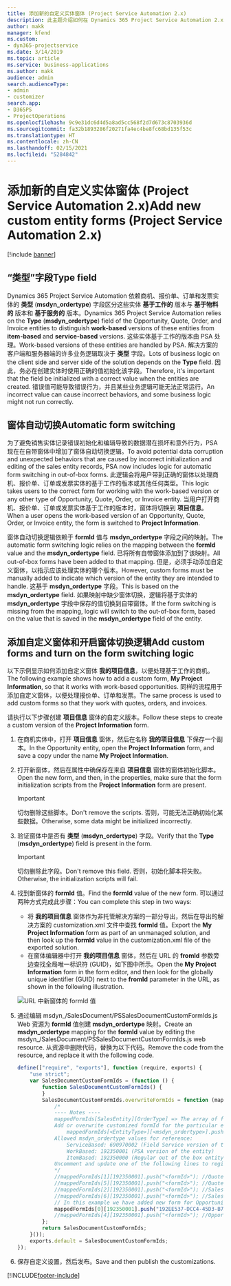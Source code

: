 ```yaml
---
title: 添加新的自定义实体窗体 (Project Service Automation 2.x)
description: 此主题介绍如何在 Dynamics 365 Project Service Automation 2.x 中为商机、报价单、订单或发票添加自定义实体窗体。
author: makk
manager: kfend
ms.custom:
- dyn365-projectservice
ms.date: 3/14/2019
ms.topic: article
ms.service: business-applications
ms.author: makk
audience: admin
search.audienceType:
- admin
- customizer
search.app:
- D365PS
- ProjectOperations
ms.openlocfilehash: 9c9e31dc6d4d5a8ad5cc568f2d7d673c8703936d
ms.sourcegitcommit: fa32b1893286f20271fa4ec4be8fc68bd135f53c
ms.translationtype: HT
ms.contentlocale: zh-CN
ms.lasthandoff: 02/15/2021
ms.locfileid: "5284842"
---
```

# <a name="add-new-custom-entity-forms-project-service-automation-2x"></a><span data-ttu-id="00594-103">添加新的自定义实体窗体 (Project Service Automation 2.x)</span><span class="sxs-lookup"><span data-stu-id="00594-103">Add new custom entity forms (Project Service Automation 2.x)</span></span>

[!include [banner](../../includes/psa-now-project-operations.md)]

## <a name="type-field"></a><span data-ttu-id="00594-104">“类型”字段</span><span class="sxs-lookup"><span data-stu-id="00594-104">Type field</span></span> 

<span data-ttu-id="00594-105">Dynamics 365 Project Service Automation 依赖商机、报价单、订单和发票实体的 **类型** (**msdyn\_ordertype**) 字段区分这些实体 **基于工作的** 版本与 **基于物料的** 版本和 **基于服务的** 版本。</span><span class="sxs-lookup"><span data-stu-id="00594-105">Dynamics 365 Project Service Automation relies on the **Type** (**msdyn\_ordertype**) field of the Opportunity, Quote, Order, and Invoice entities to distinguish **work-based** versions of these entities from **item-based** and **service-based** versions.</span></span> <span data-ttu-id="00594-106">这些实体基于工作的版本由 PSA 处理。</span><span class="sxs-lookup"><span data-stu-id="00594-106">Work-based versions of these entities are handled by PSA.</span></span> <span data-ttu-id="00594-107">解决方案的客户端和服务器端的许多业务逻辑取决于 **类型** 字段。</span><span class="sxs-lookup"><span data-stu-id="00594-107">Lots of business logic on the client side and server side of the solution depends on the **Type** field.</span></span> <span data-ttu-id="00594-108">因此，务必在创建实体时使用正确的值初始化该字段。</span><span class="sxs-lookup"><span data-stu-id="00594-108">Therefore, it's important that the field be initialized with a correct value when the entities are created.</span></span> <span data-ttu-id="00594-109">错误值可能导致错误行为，并且某些业务逻辑可能无法正常运行。</span><span class="sxs-lookup"><span data-stu-id="00594-109">An incorrect value can cause incorrect behaviors, and some business logic might not run correctly.</span></span>

## <a name="automatic-form-switching"></a><span data-ttu-id="00594-110">窗体自动切换</span><span class="sxs-lookup"><span data-stu-id="00594-110">Automatic form switching</span></span>

<span data-ttu-id="00594-111">为了避免销售实体记录错误初始化和编辑导致的数据潜在损坏和意外行为，PSA 现在在自带窗体中增加了窗体自动切换逻辑。</span><span class="sxs-lookup"><span data-stu-id="00594-111">To avoid potential data corruption and unexpected behaviors that are caused by incorrect initialization and editing of the sales entity records, PSA now includes logic for automatic form switching in out-of-box forms.</span></span> <span data-ttu-id="00594-112">此逻辑会将用户带到正确的窗体以处理商机、报价单、订单或发票实体的基于工作的版本或其他任何类型。</span><span class="sxs-lookup"><span data-stu-id="00594-112">This logic takes users to the correct form for working with the work-based version or any other type of Opportunity, Quote, Order, or Invoice entity.</span></span> <span data-ttu-id="00594-113">当用户打开商机、报价单、订单或发票实体基于工作的版本时，窗体将切换到 **项目信息**。</span><span class="sxs-lookup"><span data-stu-id="00594-113">When a user opens the work-based version of an Opportunity, Quote, Order, or Invoice entity, the form is switched to **Project Information**.</span></span>

<span data-ttu-id="00594-114">窗体自动切换逻辑依赖于 **formId** 值与 **msdyn\_ordertype** 字段之间的映射。</span><span class="sxs-lookup"><span data-stu-id="00594-114">The automatic form switching logic relies on the mapping between the **formId** value and the **msdyn\_ordertype** field.</span></span> <span data-ttu-id="00594-115">已将所有自带窗体添加到了该映射。</span><span class="sxs-lookup"><span data-stu-id="00594-115">All out-of-box forms have been added to that mapping.</span></span> <span data-ttu-id="00594-116">但是，必须手动添加自定义窗体，以指示应该处理实体的哪个版本。</span><span class="sxs-lookup"><span data-stu-id="00594-116">However, custom forms must be manually added to indicate which version of the entity they are intended to handle.</span></span> <span data-ttu-id="00594-117">这基于 **msdyn\_ordertype** 字段。</span><span class="sxs-lookup"><span data-stu-id="00594-117">This is based on the **msdyn\_ordertype** field.</span></span> <span data-ttu-id="00594-118">如果映射中缺少窗体切换，逻辑将基于实体的 **msdyn\_ordertype** 字段中保存的值切换到自带窗体。</span><span class="sxs-lookup"><span data-stu-id="00594-118">If the form switching is missing from the mapping, logic will switch to the out-of-box form, based on the value that is saved in the **msdyn\_ordertype** field of the entity.</span></span>

## <a name="add-custom-forms-and-turn-on-the-form-switching-logic"></a><span data-ttu-id="00594-119">添加自定义窗体和开启窗体切换逻辑</span><span class="sxs-lookup"><span data-stu-id="00594-119">Add custom forms and turn on the form switching logic</span></span>

<span data-ttu-id="00594-120">以下示例显示如何添加自定义窗体 **我的项目信息**，以便处理基于工作的商机。</span><span class="sxs-lookup"><span data-stu-id="00594-120">The following example shows how to add a custom form, **My Project Information**, so that it works with work-based opportunities.</span></span> <span data-ttu-id="00594-121">同样的流程用于添加自定义窗体，以便处理报价单、订单和发票。</span><span class="sxs-lookup"><span data-stu-id="00594-121">The same process is used to add custom forms so that they work with quotes, orders, and invoices.</span></span>

<span data-ttu-id="00594-122">请执行以下步骤创建 **项目信息** 窗体的自定义版本。</span><span class="sxs-lookup"><span data-stu-id="00594-122">Follow these steps to create a custom version of the **Project Information** form.</span></span>

1. <span data-ttu-id="00594-123">在商机实体中，打开 **项目信息** 窗体，然后在名称 **我的项目信息** 下保存一个副本。</span><span class="sxs-lookup"><span data-stu-id="00594-123">In the Opportunity entity, open the **Project Information** form, and save a copy under the name **My Project Information**.</span></span>
2. <span data-ttu-id="00594-124">打开新窗体，然后在属性中确保存在来自 **项目信息** 窗体的窗体初始化脚本。</span><span class="sxs-lookup"><span data-stu-id="00594-124">Open the new form, and then, in the properties, make sure that the form initialization scripts from the **Project Information** form are present.</span></span> 

    > [!IMPORTANT]
    > <span data-ttu-id="00594-125">切勿删除这些脚本。</span><span class="sxs-lookup"><span data-stu-id="00594-125">Don't remove the scripts.</span></span> <span data-ttu-id="00594-126">否则，可能无法正确初始化某些数据。</span><span class="sxs-lookup"><span data-stu-id="00594-126">Otherwise, some data might be initialized incorrectly.</span></span>

3. <span data-ttu-id="00594-127">验证窗体中是否有 **类型** (**msdyn\_ordertype**) 字段。</span><span class="sxs-lookup"><span data-stu-id="00594-127">Verify that the **Type** (**msdyn\_ordertype**) field is present in the form.</span></span> 

    > [!IMPORTANT]
    > <span data-ttu-id="00594-128">切勿删除此字段。</span><span class="sxs-lookup"><span data-stu-id="00594-128">Don't remove this field.</span></span> <span data-ttu-id="00594-129">否则，初始化脚本将失败。</span><span class="sxs-lookup"><span data-stu-id="00594-129">Otherwise, the initialization scripts will fail.</span></span>

4. <span data-ttu-id="00594-130">找到新窗体的 **formId** 值。</span><span class="sxs-lookup"><span data-stu-id="00594-130">Find the **formId** value of the new form.</span></span> <span data-ttu-id="00594-131">可以通过两种方式完成此步骤：</span><span class="sxs-lookup"><span data-stu-id="00594-131">You can complete this step in two ways:</span></span>

    - <span data-ttu-id="00594-132">将 **我的项目信息** 窗体作为非托管解决方案的一部分导出，然后在导出的解决方案的 customization.xml 文件中查找 **formId** 值。</span><span class="sxs-lookup"><span data-stu-id="00594-132">Export the **My Project Information** form as part of an unmanaged solution, and then look up the **formId** value in the customization.xml file of the exported solution.</span></span>
    - <span data-ttu-id="00594-133">在窗体编辑器中打开 **我的项目信息** 窗体，然后在 URL 的 **fromId** 参数旁边查找全局唯一标识符 (GUID)，如下图中所示。</span><span class="sxs-lookup"><span data-stu-id="00594-133">Open the **My Project Information** form in the form editor, and then look for the globally unique identifier (GUID) next to the **fromId** parameter in the URL, as shown in the following illustration.</span></span>

    ![URL 中新窗体的 formId 值](media/how-to-add-custom-forms-in-v2.0.png)

5. <span data-ttu-id="00594-135">通过编辑 msdyn\_/SalesDocument/PSSalesDocumentCustomFormIds.js Web 资源为 **formId** 值创建 **msdyn\_ordertype** 映射。</span><span class="sxs-lookup"><span data-stu-id="00594-135">Create an **msdyn\_ordertype** mapping for the **formId** value by editing the msdyn\_/SalesDocument/PSSalesDocumentCustomFormIds.js web resource.</span></span> <span data-ttu-id="00594-136">从资源中删除代码，替换为以下代码。</span><span class="sxs-lookup"><span data-stu-id="00594-136">Remove the code from the resource, and replace it with the following code.</span></span>

    ```javascript
    define(["require", "exports"], function (require, exports) {
        "use strict";
        var SalesDocumentCustomFormIds = (function () {
            function SalesDocumentCustomFormIds() {
            }
            SalesDocumentCustomFormIds.overwriteFormIds = function (mappedFormIds) {
                /*
                ---- Notes ----
                mappedFormIds[SalesEntity][OrderType] => The array of forms IDs that support particular entity and order type
                Add or overwrite customized formId for the particular entity and order type by calling:
                    mappedFormIds[<EntityType>][<msdyn_ordertype>].push("<formId>");
                Allowed msdyn_ordertype values for reference:
                    ServiceBased: 690970002 (Field Service version of the entity)
                    WorkBased: 192350001 (PSA version of the entity)
                    ItemBased: 192350000 (Regular out of the box entity)
                Uncomment and update one of the following lines to register custom PSA form for required entity:
                */      
                //mappedFormIds[1][192350001].push("<formId>"); //Quote
                //mappedFormIds[5][192350001].push("<formId>"); //Quote Line
                //mappedFormIds[2][192350001].push("<formId>"); //Sales Order
                //mappedFormIds[6][192350001].push("<formId>"); //Sales Order Line
                // In this example we have added new form for Opportunity
                mappedFormIds[0][192350001].push("192EE537-DCC4-45D3-B7AF-EA694B9113D2"); //Opportunity
                //mappedFormIds[4][192350001].push("<formId>"); //Opportunity Line
            };
            return SalesDocumentCustomFormIds;
        }());
        exports.default = SalesDocumentCustomFormIds;
    });
    ```

6. <span data-ttu-id="00594-137">保存自定义设置，然后发布。</span><span class="sxs-lookup"><span data-stu-id="00594-137">Save and then publish the customizations.</span></span>


[!INCLUDE[footer-include](../../includes/footer-banner.md)]